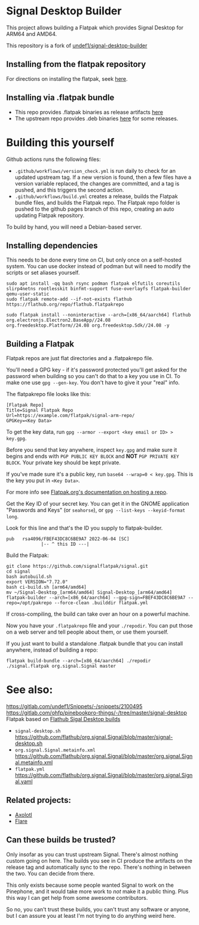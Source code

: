 # Signal Desktop Builder
This project allows building a Flatpak which provides Signal Desktop for ARM64 and AMD64.

This repository is a fork of [undef1/signal-desktop-builder](https://gitlab.com/undef1/signal-desktop-builder)

## Installing from the flatpak repository

For directions on installing the flatpak, seek [here](https://signalflatpak.github.io/signal).

## Installing via .flatpak bundle

- This repo provides .flatpak binaries as release artifacts [here](https://github.com/signalflatpak/signal/releases)
- The upstream repo provides .deb binaries [here](https://gitlab.com/undef1/signal-desktop-builder/-/packages) for some releases.

# Building this yourself

Github actions runs the following files:

- `.github/workflows/version_check.yml` is run daily to check for an updated upstream tag. If a new version is found, then a few files have a version variable replaced, the changes are committed, and a tag is pushed, and this triggers the second action.
- `.github/workflows/build.yml` creates a release, builds the Flatpak bundle files, and builds the Flatpak repo. The Flatpak repo folder is pushed to the github pages branch of this repo, creating an auto updating Flatpak repository.

To build by hand, you will need a Debian-based server.

## Installing dependencies

This needs to be done every time on CI, but only once on a self-hosted system. You can use docker instead of podman but will need to modify the scripts or set aliases yourself.

```
sudo apt install -qq bash rsync podman flatpak elfutils coreutils slirp4netns rootlesskit binfmt-support fuse-overlayfs flatpak-builder qemu-user-static
sudo flatpak remote-add --if-not-exists flathub https://flathub.org/repo/flathub.flatpakrepo
```
```
sudo flatpak install --noninteractive --arch=[x86_64/aarch64] flathub org.electronjs.Electron2.BaseApp//24.08 org.freedesktop.Platform//24.08 org.freedesktop.Sdk//24.08 -y
```

## Building a Flatpak

Flatpak repos are just flat directories and a .flatpakrepo file.

You'll need a GPG key - if it's password protected you'll get asked for the password when building so you can't do that to a key you use in CI. To make one use `gpg --gen-key`. You don't have to give it your "real" info.

The flatpakrepo file looks like this:

```
[Flatpak Repo]
Title=Signal Flatpak Repo
Url=https://example.com/flatpak/signal-arm-repo/
GPGKey=<Key Data>
```

To get the key data, run `gpg --armor --export <key email or ID> > key.gpg`.

Before you send that key anywhere, inspect `key.gpg` and make sure it begins and ends with `PGP PUBLIC KEY BLOCK` and __NOT__ `PGP PRIVATE KEY BLOCK`. Your private key should be kept private.

If you've made sure it's a public key, run `base64 --wrap=0 < key.gpg`. This is the key you put in `<Key Data>`.

For more info see [Flatpak.org's documentation on hosting a repo](https://docs.flatpak.org/en/latest/hosting-a-repository.html).

Get the Key ID of your secret key. You can get it in the GNOME application "Passwords and Keys" (or `seahorse`), or `gpg --list-keys --keyid-format long`.

Look for this line and that's the ID you supply to flatpak-builder.

```
pub   rsa4096/FBEF43DC8C6BE9A7 2022-06-04 [SC]
             |-- ^ this ID ---|
```

Build the Flatpak:

```
git clone https://github.com/signalflatpak/signal.git
cd signal
bash autobuild.sh
export VERSION="7.72.0"
bash ci-build.sh [arm64/amd64]
mv ~/Signal-Desktop_[arm64/amd64] Signal-Desktop_[arm64/amd64]
flatpak-builder --arch=[x86_64/aarch64] --gpg-sign=FBEF43DC8C6BE9A7 --repo=/opt/pakrepo --force-clean .builddir flatpak.yml
```

If cross-compiling, the build can take over an hour on a powerful machine.

Now you have your `.flatpakrepo` file and your `./repodir`. You can put those on a web server and tell people about them, or use them yourself.

If you just want to build a standalone .flatpak bundle that you can install anywhere, instead of building a repo:

`flatpak build-bundle --arch=[x86_64/aarch64] ./repodir ./signal.flatpak org.signal.Signal master`

# See also:

https://gitlab.com/undef1/Snippets/-/snippets/2100495
https://gitlab.com/ohfp/pinebookpro-things/-/tree/master/signal-desktop
Flatpak based on [Flathub Sigal Desktop builds](https://github.com/flathub/org.signal.Signal/)
 - `signal-desktop.sh` https://github.com/flathub/org.signal.Signal/blob/master/signal-desktop.sh
 - `org.signal.Signal.metainfo.xml` https://github.com/flathub/org.signal.Signal/blob/master/org.signal.Signal.metainfo.xml
 - `flatpak.yml` https://github.com/flathub/org.signal.Signal/blob/master/org.signal.Signal.yaml

## Related projects:

- [Axolotl](https://github.com/nanu-c/axolotl)
- [Flare](https://gitlab.com/schmiddi-on-mobile/flare)

## Can these builds be trusted?

Only insofar as you can trust upstream Signal. There's almost nothing custom going on here. The builds you see in CI produce the artifacts on the release tag and automatically sync to the repo. There's nothing in between the two. You can decide from there.

This only exists because some people wanted Signal to work on the Pinephone, and it would take more work to _not_ make it a public thing. Plus this way I can get help from some awesome contributors.

So no, you can't trust these builds, you can't trust any software or anyone, but I can assure you at least I'm not trying to do anything weird here.


